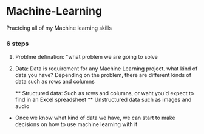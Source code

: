 # Machine-Learning
Practcing all of my Machine learning skills

### 6 steps
1. Problme defination:
"what problem we are going to solve 

2. Data:
Data is requirement for any Machine Learning project. what kind of data you have? Depending on the problem, there are different kinds of data such as rows and columns 

    ** Structured data: Such as rows and columns, or waht you'd expect to find in an Excel spreadsheet
    ** Unstructured data such as images and audio
- Once we know what kind of data we have, we can start to make decisions on how to use machine learning with it 

